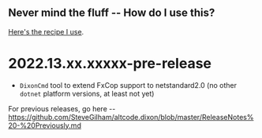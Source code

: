 ## Never mind the fluff -- How do I use this?

[Here's the recipe I use](https://github.com/SteveGilham/altcode.dixon/wiki).

# 2022.13.xx.xxxxx-pre-release

* `DixonCmd` tool to extend FxCop support to netstandard2.0 (no other `dotnet` platform versions, at least not yet)

For previous releases, go here -- https://github.com/SteveGilham/altcode.dixon/blob/master/ReleaseNotes%20-%20Previously.md